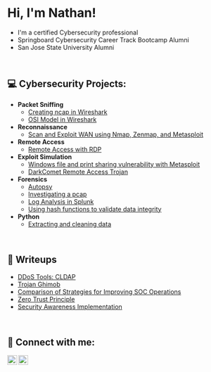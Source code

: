 <h1>Hi, I'm Nathan!</h1>

- I'm a certified Cybersecurity professional
- Springboard Cybersecurity Career Track Bootcamp Alumni
- San Jose State University Alumni
<br>

<h2>💻 Cybersecurity Projects:</h2>

- <b>Packet Sniffing</b>
  - [Creating ncap in Wireshark](https://github.com/joshmadakor1/Algorithms-Practice)
  - [OSI Model in Wireshark](https://github.com/joshmadakor1/Algorithms-Practice)
- <b>Reconnaissance</b>
  - [Scan and Exploit WAN using Nmap, Zenmap, and Metasploit](https://github.com/joshmadakor1/4chan-Image-Analysis-Middleware-C964)
- <b>Remote Access</b>
  - [Remote Access with RDP](https://github.com/joshmadakor1/4chan-Image-Analysis-Middleware-C964)
- <b>Exploit Simulation</b>
  - [Windows file and print sharing vulnerability with Metasploit](https://github.com/joshmadakor1/Sentinel-Lab)
  - [DarkComet Remote Access Trojan](https://github.com/joshmadakor1/Sentinel-Lab)
- <b>Forensics</b>
  - [Autopsy](https://github.com/joshmadakor1/EncrypterPOC)
  - [Investigating a pcap](https://github.com/joshmadakor1/DecrypterPOC)
  - [Log Analysis in Splunk](https://github.com/joshmadakor1/DecrypterPOC)
  - [Using hash functions to validate data integrity](https://github.com/joshmadakor1/DecrypterPOC)
- <b>Python</b>
  - [Extracting and cleaning data](https://github.com/joshmadakor1/EncrypterPOC)
<br>
<h2>📝 Writeups</h2>

- <a href="https://github.com/tendeedo/cldap">DDoS Tools: CLDAP</a>
- <a href="https://github.com/tendeedo/cldap">Trojan Ghimob</a>
- <a href="https://github.com/tendeedo/cldap">Comparison of Strategies for Improving SOC Operations</a>
- <a href="https://github.com/tendeedo/cldap">Zero Trust Principle</a>
- <a href="https://github.com/tendeedo/cldap">Security Awareness Implementation</a>

<br>
<h2> 📱 Connect with me:</h2>

[<img align="left" alt="JoshMadakor | YouTube" width="22px" src="https://cdn.jsdelivr.net/npm/simple-icons@v3/icons/youtube.svg" />][youtube]
[<img align="left" alt="JoshMadakor | LinkedIn" width="22px" src="https://cdn.jsdelivr.net/npm/simple-icons@v3/icons/linkedin.svg" />][linkedin]

[youtube]: https://www.youtube.com/c/joshmadakor
[linkedin]: https://linkedin.com/in/joshmadakor
